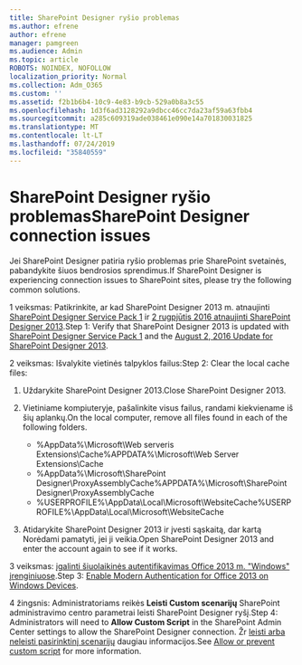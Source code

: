 ```yaml
---
title: SharePoint Designer ryšio problemas
ms.author: efrene
author: efrene
manager: pamgreen
ms.audience: Admin
ms.topic: article
ROBOTS: NOINDEX, NOFOLLOW
localization_priority: Normal
ms.collection: Adm_O365
ms.custom: ''
ms.assetid: f2b1b6b4-10c9-4e83-b9cb-529a0b8a3c55
ms.openlocfilehash: 1d3f6ad3128292a9dbcc46cc7da23af59a63fbb4
ms.sourcegitcommit: a285c609319ade038461e090e14a701830031825
ms.translationtype: MT
ms.contentlocale: lt-LT
ms.lasthandoff: 07/24/2019
ms.locfileid: "35840559"
---
```

# <a name="sharepoint-designer-connection-issues"></a><span data-ttu-id="731e9-102">SharePoint Designer ryšio problemas</span><span class="sxs-lookup"><span data-stu-id="731e9-102">SharePoint Designer connection issues</span></span> 

<span data-ttu-id="731e9-103">Jei SharePoint Designer patiria ryšio problemas prie SharePoint svetainės, pabandykite šiuos bendrosios sprendimus.</span><span class="sxs-lookup"><span data-stu-id="731e9-103">If SharePoint Designer is experiencing connection issues to SharePoint sites, please try the following common solutions.</span></span>

<span data-ttu-id="731e9-104">1 veiksmas: Patikrinkite, ar kad SharePoint Designer 2013 m. atnaujinti [SharePoint Designer Service Pack 1](https://support.microsoft.com/help/2817441/description-of-microsoft-sharepoint-designer-2013-service-pack-1-sp1) ir [2 rugpjūtis 2016 atnaujinti SharePoint Designer 2013](https://support.microsoft.com/help/3114721/august-2-2016-update-for-sharepoint-designer-2013-kb3114721).</span><span class="sxs-lookup"><span data-stu-id="731e9-104">Step 1: Verify that SharePoint Designer 2013 is updated with [SharePoint Designer Service Pack 1](https://support.microsoft.com/help/2817441/description-of-microsoft-sharepoint-designer-2013-service-pack-1-sp1) and the [August 2, 2016 Update for SharePoint Designer 2013](https://support.microsoft.com/help/3114721/august-2-2016-update-for-sharepoint-designer-2013-kb3114721).</span></span>



<span data-ttu-id="731e9-105">2 veiksmas: Išvalykite vietinės talpyklos failus:</span><span class="sxs-lookup"><span data-stu-id="731e9-105">Step 2: Clear the local cache files:</span></span>

1. <span data-ttu-id="731e9-106">Uždarykite SharePoint Designer 2013.</span><span class="sxs-lookup"><span data-stu-id="731e9-106">Close SharePoint Designer 2013.</span></span>

2. <span data-ttu-id="731e9-107">Vietiniame kompiuteryje, pašalinkite visus failus, randami kiekviename iš šių aplankų.</span><span class="sxs-lookup"><span data-stu-id="731e9-107">On the local computer, remove all files found in each of the following folders.</span></span>

    - <span data-ttu-id="731e9-108">%AppData%\Microsoft\Web serveris Extensions\Cache</span><span class="sxs-lookup"><span data-stu-id="731e9-108">%APPDATA%\Microsoft\Web Server Extensions\Cache</span></span>
    - <span data-ttu-id="731e9-109">%AppData%\Microsoft\SharePoint Designer\ProxyAssemblyCache</span><span class="sxs-lookup"><span data-stu-id="731e9-109">%APPDATA%\Microsoft\SharePoint Designer\ProxyAssemblyCache</span></span>
    - <span data-ttu-id="731e9-110">%USERPROFILE%\AppData\Local\Microsoft\WebsiteCache</span><span class="sxs-lookup"><span data-stu-id="731e9-110">%USERPROFILE%\AppData\Local\Microsoft\WebsiteCache</span></span>

3. <span data-ttu-id="731e9-111">Atidarykite SharePoint Designer 2013 ir įvesti sąskaitą, dar kartą Norėdami pamatyti, jei ji veikia.</span><span class="sxs-lookup"><span data-stu-id="731e9-111">Open SharePoint Designer 2013 and enter the account again to see if it works.</span></span>

<span data-ttu-id="731e9-112">3 veiksmas: [įgalinti šiuolaikinės autentifikavimas Office 2013 m. "Windows" įrenginiuose](https://docs.microsoft.com/office365/admin/security-and-compliance/enable-modern-authentication?redirectSourcePath=/article/Enable-Modern-Authentication-for-Office-2013-on-Windows-devices-7dc1c01a-090f-4971-9677-f1b192d6c910&view=o365-worldwide).</span><span class="sxs-lookup"><span data-stu-id="731e9-112">Step 3: [Enable Modern Authentication for Office 2013 on Windows Devices](https://docs.microsoft.com/office365/admin/security-and-compliance/enable-modern-authentication?redirectSourcePath=/article/Enable-Modern-Authentication-for-Office-2013-on-Windows-devices-7dc1c01a-090f-4971-9677-f1b192d6c910&view=o365-worldwide).</span></span>

<span data-ttu-id="731e9-113">4 žingsnis: Administratoriams reikės **Leisti Custom scenarijų** SharePoint administravimo centro parametrai leisti SharePoint Designer ryšį.</span><span class="sxs-lookup"><span data-stu-id="731e9-113">Step 4: Administrators will need to **Allow Custom Script** in the SharePoint Admin Center settings to allow the SharePoint Designer connection.</span></span> <span data-ttu-id="731e9-114">Žr [leisti arba neleisti pasirinktinį scenarijų](https://docs.microsoft.com/sharepoint/allow-or-prevent-custom-script) daugiau informacijos.</span><span class="sxs-lookup"><span data-stu-id="731e9-114">See [Allow or prevent custom script](https://docs.microsoft.com/sharepoint/allow-or-prevent-custom-script) for more information.</span></span>



